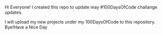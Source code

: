 Hi Everyone!
I created this repo to update may #100DaysOfCode challange updates.

I will upload my new projects under my 100DaysOfCode to this repository.
Bye!Have a Nice Day
